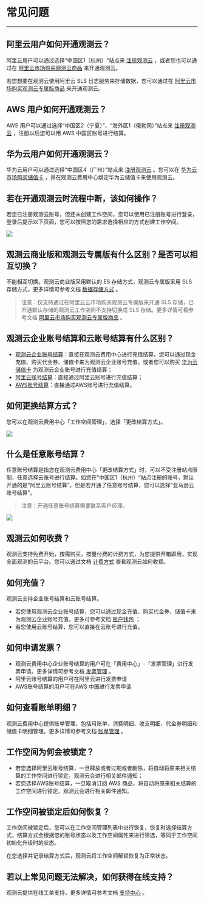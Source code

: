 # 常见问题
---

## 阿里云用户如何开通观测云？

阿里云用户可以通过选择“中国区1（杭州）“站点来 [注册观测云](../billing/commercial-register.md) ，或者您也可以通过在 [阿里云市场购买观测云商品](../billing/commercial-aliyun.md) 来开通观测云。

若您想要在观测云使用阿里云 SLS 日志服务来存储数据，您可以通过在 [阿里云市场购买观测云专属版商品](../billing/commercial-aliyun-sls.md) 来开通观测云。

## AWS 用户如何开通观测云？

AWS 用户可以通过选择“中国区2（宁夏）”、“海外区1（俄勒冈）”站点来 [注册观测云](../billing/commercial-register.md) ，注册以后您可以用 AWS 中国区账号进行结算。

## 华为云用户如何开通观测云？

华为云用户可以通过选择“中国区4（广州）”站点来 [注册观测云](../billing/commercial-register.md) 。您可以在 [华为云市场购买储值卡](../billing/billing-account/huaweicloud-account.md) ，并在观测云费用中心绑定华为云储值卡来使用观测云。

## 若在开通观测云时流程中断，该如何操作？

若您已注册观测云账号，但还未创建工作空间，您可以使用已注册账号进行登录，登录后提示以下页面，您可以按照您的需求选择相应的方式创建工作空间。

![](img/8.register_6.png)

## 观测云商业版和观测云专属版有什么区别？是否可以相互切换？

不能相互切换。观测云商业版采用默认的 ES 存储方式，观测云专属版采用 SLS 存储方式，更多详情可参考文档 [数据存储方式](../billing/billing-method/data-storage.md#options) 。

> 注意：仅支持通过在阿里云云市场购买观测云专属版来开通 SLS 存储，已开通默认存储的观测云工作空间不支持切换成 SLS 存储。更多详情可看参考文档  [阿里云市场购买观测云专属版商品](../billing/commercial-aliyun-sls.md) 。

## 观测云企业账号结算和云账号结算有什么区别？

- [观测云企业账号结算](../billing/billing-account/enterprise-account.md)：直接在观测云费用中心进行充值结算，您可以通过现金充值、购买代金券、储值卡来为观测云企业账号充值，或者您可以购买 [华为云储值卡](../billing/billing-account/huaweicloud-account.md) 为观测云企业账号进行充值结算；
- [阿里云账号结算](../billing/billing-account/aliyun-account.md)：直接通过阿里云账号进行充值结算；
- [AWS账号结算](../billing/billing-account/aws-account.md)：直接通过AWS账号进行充值结算。

## 如何更换结算方式？

您可以在观测云费用中心「工作空间管理」，选择「更改结算方式」。

![](img/9.upgrade_9.png)



## 什么是任意账号结算？

任意账号结算是指您在观测云费用中心「更改结算方式」时，可以不受注册站点限制，任意选择云账号进行结算。如您在“中国区1（杭州）“站点注册的账号，默认开通的是“阿里云账号结算”，但是若开通了任意账号结算，您可以选择“亚马逊云账号结算”。

> 注意：开通任意账号结算需要联系客户经理。

![](img/9.upgrade_7.png)

## 观测云如何收费？

观测云支持免费开始，按需购买，按量付费的计费方式，为您提供开箱即用，实现全面观测的云平台。您可以通过文档 [计费方式](../billing/billing-method/index.md) 查看观测云如何收费。

## 如何充值？

观测云支持企业账号结算和云账号结算。

- 若您使用观测云企业账号结算，您可以通过现金充值、购买代金券、储值卡来为观测云企业账号充值，更多可参考文档 [账户钱包](../billing/cost-center/account-wallet/index.md) ；
- 若您使用云账号结算，您可以直接在云账号进行充值。

## 如何申请发票？

- 观测云费用中心企业账号结算的用户可在「费用中心」-「发票管理」进行发票申请。更多详情可参考文档 [发票管理](../billing/cost-center/invoice-management.md) 。
- 阿里云账号结算的用户可在阿里云进行发票申请
- AWS账号结算的用户可在AWS 中国进行发票申请

## 如何查看账单明细？

观测云费用中心提供账单管理，包括月账单、消费明细、收支明细、代金券明细和储值卡明细管理。更多详情可参考文档 [账单管理](../billing/cost-center/billing-management.md) 。

## 工作空间为何会被锁定？

- 若您选择阿里云账号结算，一旦释放或者过期或者删除，将自动将原来相关结算的工作空间进行锁定。观测云会进行相关邮件通知；
- 若您选择AWS账号结算，一旦取消订阅 AWS 商品，将自动将原来相关结算的工作空间进行锁定。观测云会进行相关邮件通知。

## 工作空间被锁定后如何恢复？

工作空间被锁定后，您可以在工作空间管理列表中进行恢复，恢复时选择结算方式，结算方式会根据您的账号状态以及工作空间属性来进行筛选，等同于工作空间初始化升级时的状态。

在您选择并记录结算方式后，观测云将工作空间解锁恢复为正常状态。

## 若以上常见问题无法解决，如何获得在线支持？

观测云提供在线工单支持，更多详情可参考文档 [支持中心](../billing/cost-center/support-center.md) 。
